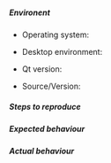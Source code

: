<!--

Note that this is not a support forum. Issues that are
not related to the code will be closed uncommented.
Use the chats before to find out if this is an issue.
https://albertlauncher.github.io/help/

Please ensure the following before you submit an issue:

  * You are using the latest version of Albert
  * You have read the wiki and especially checked the FAQ
  * The issue is related to the software development
  * You use and fill out the template below _completely_

-->

##### Environent

- Operating system:
<!-- e.g. Ubuntu 15.10, Archlinux, Fedora 23 -->
- Desktop environment:
<!-- (if any, else window manager) -->
- Qt version:
<!-- e.g. 5.3.1 -->
- Source/Version:
<!-- e.g. AUR, ppa:name, "compiled from source" and 0.9.3 -->

##### Steps to reproduce
<!-- How did you discover this issue? -->

##### Expected behaviour
<!-- What did you expect to happen? -->

##### Actual behaviour
<!-- What happened instead? -->
